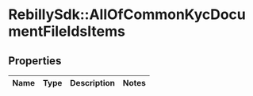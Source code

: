 # RebillySdk::AllOfCommonKycDocumentFileIdsItems

## Properties
Name | Type | Description | Notes
------------ | ------------- | ------------- | -------------

